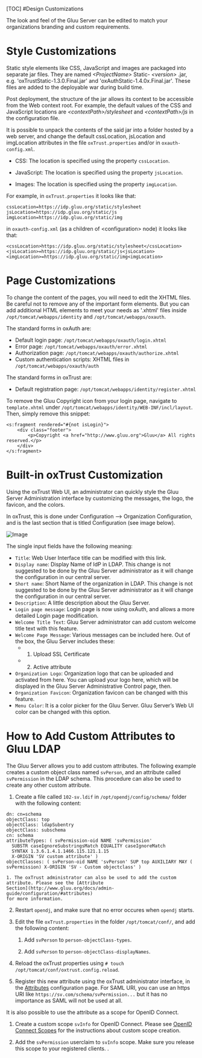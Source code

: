 
[TOC]
#Design Customizations

The look and feel of the Gluu Server can be edited to match your
organizations branding and custom requirements.

# Style Customizations

Static style elements like CSS, JavaScript and images are packaged into
separate jar files. They are named _\<ProjectName\>_ Static-
_\<version\>_ .jar, e.g. 'oxTrustStatic-1.3.0.Final.jar' and
'oxAuthStatic-1.4.0x.Final.jar'. These files are added to the deployable
war during build time.

Post deployment, the structure of the jar allows its context to be
accessible from the Web context root. For example, the default values of
the CSS and JavaScript locations are *\<contextPath\>/stylesheet* and
*\<contextPath\>/js* in the configuration file.

It is possible to unpack the contents of the said jar into a folder
hosted by a web server, and change the default cssLocation, jsLocation
and imgLocation attributes in the file `oxTrust.properties` and/or in
`oxauth-config.xml`.

* CSS: The location is specified using the property `cssLocation`.

* JavaScript: The location is specified using the property `jsLocation`.

* Images: The location is specified using the property `imgLocation`.

For example, in `oxTrust.properties` it looks like that:

```
cssLocation=https://idp.gluu.org/static/stylesheet
jsLocation=https://idp.gluu.org/static/js
imgLocation=https://idp.gluu.org/static/img
```

in `oxauth-config.xml` (as a children of \<configuration\> node) it
looks like that:

```
<cssLocation>https://idp.gluu.org/static/stylesheet</cssLocation>
<jsLocation>=https://idp.gluu.org/static/js<jsLocation>
<imgLocation>=https://idp.gluu.org/static/img<imgLocation>
```

# Page Customizations

To change the content of the pages, you will need to edit the XHTML
files. Be careful not to remove any of the important form elements. But
you can add additional HTML elements to meet your needs as '.xhtml'
files inside `/opt/tomcat/webapps/identity` and
`/opt/tomcat/webapps/oxauth`.

The standard forms in oxAuth are:

- Default login page: `/opt/tomcat/webapps/oxauth/login.xhtml`
- Error page: `/opt/tomcat/webapps/oxauth/error.xhtml`
- Authorization page: `/opt/tomcat/webapps/oxauth/authorize.xhtml`
- Custom authentication scripts: XHTML files in `/opt/tomcat/webapps/oxauth/auth`

The standard forms in oxTrust are:

- Default registration page: `/opt/tomcat/webapps/identity/register.xhtml`

To remove the Gluu Copyright icon from your login page, navigate to
`template.xhtml` under
`/opt/tomcat/webapps/identity/WEB-INF/incl/layout`. Then, simply remove
this snippet:

```
<s:fragment rendered="#{not isLogin}">
    <div class="footer">
        <p>Copyright <a href="http://www.gluu.org">Gluu</a> All rights reserved.</p>
    </div>
</s:fragment>
```

# Built-in oxTrust Customization

Using the oxTrust Web UI, an administrator can quickly style the Gluu
Server Administration interface by customizing the messages, the logo,
the favicon, and the colors.

In oxTrust, this is done under Configuration --> Organization Configuration,
and is the last section that is titled Configuration (see image below).

![Image](https://raw.githubusercontent.com/GluuFederation/docs/master/sources/img/WebUI_modification/oxtrust/oxTrust_GUI_mod_configuration_overview.png?raw=true)

The single input fields have the following meaning:

- `Title`: Web User Interface title can be modified with this link.
- `Display name`: Display Name of IdP in LDAP. This change is not
  suggested to be done by the Gluu Server administrator as it will
  change the configuration in our central server.
- `Short name`: Short Name of the organization in LDAP. This change is
  not suggested to be done by the Gluu Server administrator as it will
  change the configuration in our central server.
- `Description`: A little description about the Gluu Server.
- `Login page message`: Login page is now using oxAuth, and allows a
  more detailed Login page modification.
- `Welcome Title Text`: Gluu Server administrator can add custom welcome
  title text with this feature.
- `Welcome Page Message`: Various messages can be included here. Out of
  the box, the Gluu Server includes these:
  - 1. Upload SSL Certificate
  - 2. Active attribute
- `Organization Logo`: Organization logo that can be uploaded and
  activated from here. You can upload your logo here, which will be
  displayed in the Gluu Server Administrative Control page, then.
- `Organization Favicon`: Organization favicon can be changed with this feature. 
- `Menu Color`: It is a color picker for the Gluu Server. Gluu Server’s
  Web UI color can be changed with this option.

# How to Add Custom Attributes to Gluu LDAP

The Gluu Server allows you to add custom attributes. The following
example creates a custom object class named `svPerson`, and an attribute
called `svPermission` in the LDAP schema. This procedure can also be
used to create any other custom attribute.

1. Create a file called `102-sv.ldif` in `/opt/opendj/config/schema/`
folder with the following content:

```
dn: cn=schema
objectClass: top
objectClass: ldapSubentry
objectClass: subschema
cn: schema
attributeTypes: ( svPermission-oid NAME 'svPermission'
  SUBSTR caseIgnoreSubstringsMatch EQUALITY caseIgnoreMatch
  SYNTAX 1.3.6.1.4.1.1466.115.121.1.15
  X-ORIGIN 'SV custom attribute' )
objectClasses: ( svPerson-oid NAME 'svPerson' SUP top AUXILIARY MAY ( svPermission) X-ORIGIN 'SV - Custom objectclass' )
```
	1. The oxTrust administrator can also be used to add the custom
    attribute. Please see the [Attribute
    Section](http://www.gluu.org/docs/admin-guide/configuration/#attributes)
    for more information.

2. Restart `opendj`, and make sure that no error occures when `opendj`
   starts.

3. Edit the file `oxTrust.properties` in the folder `/opt/tomcat/conf/`,
   and add the following content:

	1. Add `svPerson` to `person-objectClass-types`.

	2. Add `svPerson` to `person-objectClass-displayNames`.

4. Reload the oxTrust properties using `# touch /opt/tomcat/conf/oxtrust.config.reload`.

5. Register this new attribute using the oxTrust administrator
interface, in the
[Attributes](http://www.gluu.org/docs/admin-guide/configuration/#attributes)
configuration page. For SAML URI, you can use an https URI like
`https://sv.com/schema/svPermission...` but it has no importance as SAML
will not be used at all.

It is also possible to use the attribute as a scope for OpenID Connect.

1. Create a custom scope `svInfo` for OpenID Connect. Please see [OpenID
Connect
Scopes](http://www.gluu.org/docs/admin-guide/openid-connect/#scopes) for
the instructions about custom scope creation.

2. Add the `svPermission` userclaim to `svInfo` scope. Make sure you
release this scope to your registered clients.
.
